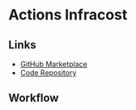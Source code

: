 # Actions Infracost

## Links

- [GitHub Marketplace](https://github.com/marketplace/actions/infracost)
- [Code Repository](https://github.com/infracost/infracost-gh-action)

## Workflow

```yaml

```

<!-- ```sh
cat << EOF > ./infracost.yaml
version: 0.1

projects:
- path: ./.terraform
  terraform_plan_flags: -var-file=./vars/terraform-stg.tfvars
EOF -->
